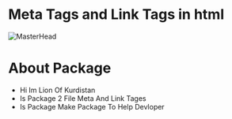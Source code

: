 # Meta Tags and Link Tags in html

![MasterHead](https://github.com/lionofkurdistan/Meta_Tags_and_Link-_Tags_in_html/blob/main/img/a1ba2c150d44d387f565a87c54351bf8.gif)

# About Package

- Hi Im Lion Of Kurdistan 
- Is Package 2 File Meta And Link Tages
- Is Package Make Package To Help Devloper


